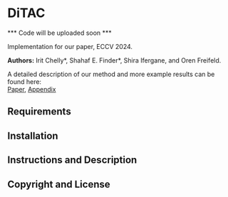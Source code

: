 # DiTAC

*** Code will be uploaded soon ***

Implementation for our paper, ECCV 2024.

**Authors:** Irit Chelly*, Shahaf E. Finder*, Shira Ifergane, and Oren Freifeld.

A detailed description of our method and more example results can be found here:<br />
[Paper](?), [Appendix](?)<br />


## Requirements

## Installation

## Instructions and Description

## Copyright and License
